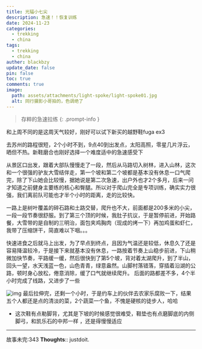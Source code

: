 ```yaml
---
title: 光辐小七尖
description: 急速！！恢复训练
date: 2024-11-23
categories:
  - trekking
  - china
tags:
  - trekking
  - china
auther: blackbzy
update_date: false
pin: false
toc: true
comments: true
image:
  path: assets/attachments/light-spoke/light-spoke01.jpg
  alt: 同行摄影小哥拍的，色调绝了
---
```



> 存粹的急速拉练
{: .prompt-info }

和上周不同的是这周天气较好，刚好可以试下新买的越野鞋fuga ex3

去苏州的路程很短，2个小时不到，9点40到出发点，太阳高照，零星几片浮云，晒但不热。新鞋磨合也刚好选择一个难度适中的急速感受下

从景区口出发，跟着大部队慢慢走了一段，然后从马路切入树林，进入山林，这次和一个很强的驴友大雪结伴走，第一个坡和第二个坡都是基本没有休息一口气爬完，除了下山她会比较慢，据她说是第二次急速，出户外也才2个多月，后来一问才知道之前健身主要练的核心和臀腿。所以对于爬山完全是专项训练，确实实力很强，我们离前队可能也才半个小时的距离，走的比较快。

一路上是树叶覆盖的碎石路和土路交替，爬升也不大，前面都是200多米的小尖，一段一段节奏很舒服。到了第三个顶的时候，我肚子抗议，于是暂停前进，开始路餐，大雪带的是自制的三明治，面包夹鸡胸肉（现成的烤一下）再加鸡蛋和虾仁，我带了压缩饼干，简直难以下咽。。。

快速进食之后就马上出发，为了早点到终点，且因为气温还是较低，休息久了还是容易降温较冷，于是接下来就基本没有休息，一路按着节奏上山稳步前进，下山稍微加快节奏，平路缓一缓，然后很快到了第5个坡，背对着太湖爬升，到了半山，回头一望，水天浅蓝一色，山色青青，绿意盎然。山脚村落错落，穿插着沿湖的公路，顿时身心放松，倦意消除，缓了口气就继续爬升。
后面的路都差不多，4个半小时完成了线路，又进步了一些

![img](assets/attachments/light-spoke/light-spoke02.jpg)
最后拉伸完，还剩一个小时，于是约车上的伙伴去农家乐腐败一下，结果五个人都还是点的清淡的菜，2个蔬菜一个鱼，不愧是硬核的徒步人，哈哈

- 这次鞋有点勒脚背，尤其是下坡的时候感觉很难受，鞋垫也有点磨脚底的内侧脚弓，和凯乐石的中邦一样 ，还是得慢慢适应

---
故事未完:343
**Thoughts**:: justdoit.
